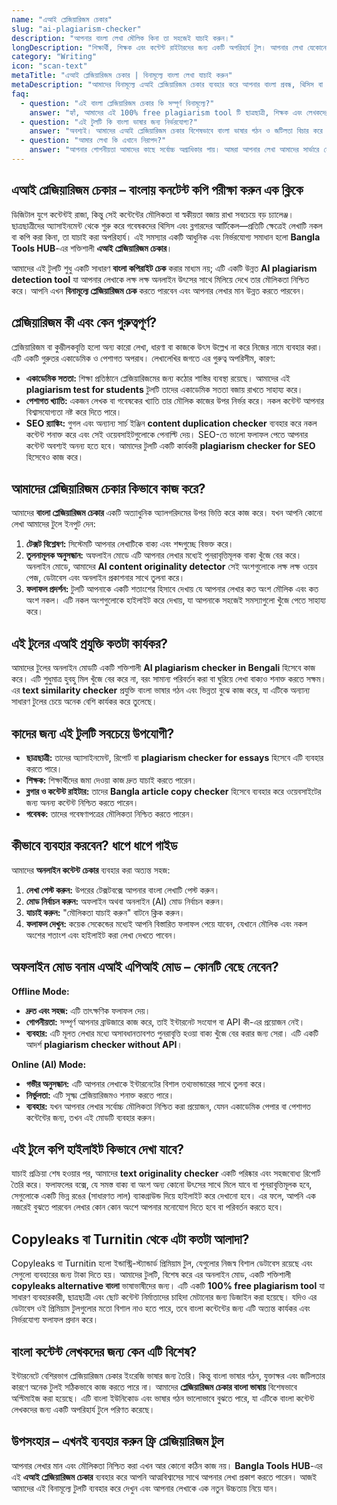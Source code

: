 ```yaml
---
name: "এআই প্লেজিয়ারিজম চেকার"
slug: "ai-plagiarism-checker"
description: "আপনার বাংলা লেখা মৌলিক কিনা তা সহজেই যাচাই করুন।"
longDescription: "শিক্ষার্থী, শিক্ষক এবং কন্টেন্ট রাইটারদের জন্য একটি অপরিহার্য টুল। আপনার লেখা যেকোনো টেক্সট এখানে পেস্ট করে মিলিয়ে দেখুন সেটি ইন্টারনেটের অন্য কোনো লেখার সাথে মিলে যায় কিনা। এটি আপনার লেখার মৌলিকতা নিশ্চিত করতে সাহায্য করবে।"
category: "Writing"
icon: "scan-text"
metaTitle: "এআই প্লেজিয়ারিজম চেকার | বিনামূল্যে বাংলা লেখা যাচাই করুন"
metaDescription: "আমাদের বিনামূল্যে এআই প্লেজিয়ারিজম চেকার ব্যবহার করে আপনার বাংলা প্রবন্ধ, থিসিস বা কন্টেন্টের মৌলিকতা যাচাই করুন। দ্রুত এবং নির্ভুল ফলাফল পান।"
faq:
  - question: "এই বাংলা প্লেজিয়ারিজম চেকার কি সম্পূর্ণ বিনামূল্যে?"
    answer: "হ্যাঁ, আমাদের এই 100% free plagiarism tool টি ছাত্রছাত্রী, শিক্ষক এবং লেখকদের জন্য সম্পূর্ণ বিনামূল্যে। অনলাইন মোডে কিছু সীমাবদ্ধতা থাকলেও অফলাইন মোডটি আপনি কোনো সীমা ছাড়াই ব্যবহার করতে পারেন।"
  - question: "এই টুলটি কি বাংলা ভাষার জন্য নির্ভরযোগ্য?"
    answer: "অবশ্যই। আমাদের এআই প্লেজিয়ারিজম চেকার বিশেষভাবে বাংলা ভাষার গঠন ও জটিলতা বিচার করে তৈরি করা হয়েছে। এটি অন্যান্য সাধারণ টুলের চেয়ে বাংলা টেক্সট প্লেজিয়ারিজম পরীক্ষার জন্য অনেক বেশি নির্ভুল ফলাফল দেয়।"
  - question: "আমার লেখা কি এখানে নিরাপদ?"
    answer: "আপনার গোপনীয়তা আমাদের কাছে সর্বোচ্চ অগ্রাধিকার পায়। আমরা আপনার লেখা আমাদের সার্ভারে সেভ করি না। আপনার টেক্সট যাচাই করার পর মুছে ফেলা হয়, তাই এটি ১০০% নিরাপদ। এটি একটি plagiarism checker without login, তাই আপনাকে কোনো ব্যক্তিগত তথ্যও দিতে হবে না।"
---
```


## এআই প্লেজিয়ারিজম চেকার – বাংলায় কনটেন্ট কপি পরীক্ষা করুন এক ক্লিকে

ডিজিটাল যুগে কন্টেন্টই রাজা, কিন্তু সেই কন্টেন্টের মৌলিকতা বা স্বকীয়তা বজায় রাখা সবচেয়ে বড় চ্যালেঞ্জ। ছাত্রছাত্রীদের অ্যাসাইনমেন্ট থেকে শুরু করে গবেষকদের থিসিস এবং ব্লগারদের আর্টিকেল—প্রতিটি ক্ষেত্রেই লেখাটি নকল বা কপি করা কিনা, তা যাচাই করা অপরিহার্য। এই সমস্যার একটি আধুনিক এবং নির্ভরযোগ্য সমাধান হলো **Bangla Tools HUB**-এর শক্তিশালী **এআই প্লেজিয়ারিজম চেকার**।

আমাদের এই টুলটি শুধু একটি সাধারণ **বাংলা কপিরাইট চেক** করার মাধ্যম নয়; এটি একটি উন্নত **AI plagiarism detection tool** যা আপনার লেখাকে লক্ষ লক্ষ অনলাইন উৎসের সাথে মিলিয়ে দেখে তার মৌলিকতা নিশ্চিত করে। আপনি এখন **বিনামূল্যে প্লেজিয়ারিজম চেক** করতে পারবেন এবং আপনার লেখার মান উন্নত করতে পারবেন।

## প্লেজিয়ারিজম কী এবং কেন গুরুত্বপূর্ণ?

প্লেজিয়ারিজম বা কুম্ভীলকবৃত্তি হলো অন্য কারো লেখা, ধারণা বা কাজকে উৎস উল্লেখ না করে নিজের নামে ব্যবহার করা। এটি একটি গুরুতর একাডেমিক ও পেশাগত অপরাধ। লেখালেখির জগতে এর গুরুত্ব অপরিসীম, কারণ:
*   **একাডেমিক সততা:** শিক্ষা প্রতিষ্ঠানে প্লেজিয়ারিজমের জন্য কঠোর শাস্তির ব্যবস্থা রয়েছে। আমাদের এই **plagiarism test for students** টুলটি তাদের একাডেমিক সততা বজায় রাখতে সাহায্য করে।
*   **পেশাগত খ্যাতি:** একজন লেখক বা গবেষকের খ্যাতি তার মৌলিক কাজের উপর নির্ভর করে। নকল কন্টেন্ট আপনার বিশ্বাসযোগ্যতা নষ্ট করে দিতে পারে।
*   **SEO র‍্যাঙ্কিং:** গুগল এবং অন্যান্য সার্চ ইঞ্জিন **content duplication checker** ব্যবহার করে নকল কন্টেন্ট শনাক্ত করে এবং সেই ওয়েবসাইটগুলোকে পেনাল্টি দেয়। SEO-তে ভালো ফলাফল পেতে আপনার কন্টেন্ট অবশ্যই অনন্য হতে হবে। আমাদের টুলটি একটি কার্যকরী **plagiarism checker for SEO** হিসেবেও কাজ করে।

## আমাদের প্লেজিয়ারিজম চেকার কিভাবে কাজ করে?

আমাদের **বাংলা প্লেজিয়ারিজম চেকার** একটি অত্যাধুনিক অ্যালগরিদমের উপর ভিত্তি করে কাজ করে। যখন আপনি কোনো লেখা আমাদের টুলে ইনপুট দেন:
1.  **টেক্সট বিশ্লেষণ:** সিস্টেমটি আপনার লেখাটিকে বাক্য এবং শব্দগুচ্ছে বিভক্ত করে।
2.  **তুলনামূলক অনুসন্ধান:** অফলাইন মোডে এটি আপনার লেখার মধ্যেই পুনরাবৃত্তিমূলক বাক্য খুঁজে বের করে। অনলাইন মোডে, আমাদের **AI content originality detector** সেই অংশগুলোকে লক্ষ লক্ষ ওয়েব পেজ, ডেটাবেস এবং অনলাইন প্রকাশনার সাথে তুলনা করে।
3.  **ফলাফল প্রদর্শন:** টুলটি আপনাকে একটি শতাংশের হিসাবে দেখায় যে আপনার লেখার কত অংশ মৌলিক এবং কত অংশ নকল। এটি নকল অংশগুলোকে হাইলাইট করে দেখায়, যা আপনাকে সহজেই সমস্যাগুলো খুঁজে পেতে সাহায্য করে।

## এই টুলের এআই প্রযুক্তি কতটা কার্যকর?

আমাদের টুলের অনলাইন মোডটি একটি শক্তিশালী **AI plagiarism checker in Bengali** হিসেবে কাজ করে। এটি শুধুমাত্র হুবহু মিল খুঁজে বের করে না, বরং সামান্য পরিবর্তন করা বা ঘুরিয়ে লেখা বাক্যও শনাক্ত করতে সক্ষম। এর **text similarity checker** প্রযুক্তি বাংলা ভাষার গঠন এবং ভিন্নতা বুঝে কাজ করে, যা এটিকে অন্যান্য সাধারণ টুলের চেয়ে অনেক বেশি কার্যকর করে তুলেছে।

## কাদের জন্য এই টুলটি সবচেয়ে উপযোগী?

*   **ছাত্রছাত্রী:** তাদের অ্যাসাইনমেন্ট, রিপোর্ট বা **plagiarism checker for essays** হিসেবে এটি ব্যবহার করতে পারে।
*   **শিক্ষক:** শিক্ষার্থীদের জমা দেওয়া কাজ দ্রুত যাচাই করতে পারেন।
*   **ব্লগার ও কন্টেন্ট রাইটার:** তাদের **Bangla article copy checker** হিসেবে ব্যবহার করে ওয়েবসাইটের জন্য অনন্য কন্টেন্ট নিশ্চিত করতে পারেন।
*   **গবেষক:** তাদের গবেষণাপত্রের মৌলিকতা নিশ্চিত করতে পারেন।

## কীভাবে ব্যবহার করবেন? ধাপে ধাপে গাইড

আমাদের **অনলাইন কন্টেন্ট চেকার** ব্যবহার করা অত্যন্ত সহজ:
1.  **লেখা পেস্ট করুন:** উপরের টেক্সটবক্সে আপনার বাংলা লেখাটি পেস্ট করুন।
2.  **মোড নির্বাচন করুন:** অফলাইন অথবা অনলাইন (AI) মোড নির্বাচন করুন।
3.  **যাচাই করুন:** "মৌলিকতা যাচাই করুন" বাটনে ক্লিক করুন।
4.  **ফলাফল দেখুন:** কয়েক সেকেন্ডের মধ্যেই আপনি বিস্তারিত ফলাফল পেয়ে যাবেন, যেখানে মৌলিক এবং নকল অংশের শতাংশ এবং হাইলাইট করা লেখা দেখতে পাবেন।

## অফলাইন মোড বনাম এআই এপিআই মোড – কোনটি বেছে নেবেন?

**Offline Mode:**
*   **দ্রুত এবং সহজ:** এটি তাৎক্ষণিক ফলাফল দেয়।
*   **গোপনীয়তা:** সম্পূর্ণ আপনার ব্রাউজারে কাজ করে, তাই ইন্টারনেট সংযোগ বা API কী-এর প্রয়োজন নেই।
*   **ব্যবহার:** এটি মূলত লেখার মধ্যে অসাবধানতাবশত পুনরাবৃত্তি হওয়া বাক্য খুঁজে বের করার জন্য সেরা। এটি একটি আদর্শ **plagiarism checker without API**।

**Online (AI) Mode:**
*   **গভীর অনুসন্ধান:** এটি আপনার লেখাকে ইন্টারনেটের বিশাল তথ্যভান্ডারের সাথে তুলনা করে।
*   **নির্ভুলতা:** এটি সূক্ষ্ম প্লেজিয়ারিজমও শনাক্ত করতে পারে।
*   **ব্যবহার:** যখন আপনার লেখার সর্বোচ্চ মৌলিকতা নিশ্চিত করা প্রয়োজন, যেমন একাডেমিক পেপার বা পেশাগত কন্টেন্টের জন্য, তখন এই মোডটি ব্যবহার করুন।

## এই টুলে কপি হাইলাইট কিভাবে দেখা যাবে?

যাচাই প্রক্রিয়া শেষ হওয়ার পর, আমাদের **text originality checker** একটি পরিষ্কার এবং সহজবোধ্য রিপোর্ট তৈরি করে। ফলাফলের বক্সে, যে সমস্ত বাক্য বা অংশ অন্য কোনো উৎসের সাথে মিলে যাবে বা পুনরাবৃত্তিমূলক হবে, সেগুলোকে একটি ভিন্ন রঙের (সাধারণত লাল) ব্যাকগ্রাউন্ড দিয়ে হাইলাইট করে দেখানো হবে। এর ফলে, আপনি এক নজরেই বুঝতে পারবেন লেখার কোন কোন অংশে আপনার মনোযোগ দিতে হবে বা পরিবর্তন করতে হবে।

## Copyleaks বা Turnitin থেকে এটা কতটা আলাদা?

Copyleaks বা Turnitin হলো ইন্ডাস্ট্রি-স্ট্যান্ডার্ড প্রিমিয়াম টুল, যেগুলোর নিজস্ব বিশাল ডেটাবেস রয়েছে এবং সেগুলো ব্যবহারের জন্য টাকা দিতে হয়। আমাদের টুলটি, বিশেষ করে এর অনলাইন মোড, একটি শক্তিশালী **copyleaks alternative বাংলা** ভাষাভাষীদের জন্য। এটি একটি **100% free plagiarism tool** যা সাধারণ ব্যবহারকারী, ছাত্রছাত্রী এবং ছোট কন্টেন্ট নির্মাতাদের চাহিদা মেটানোর জন্য ডিজাইন করা হয়েছে। যদিও এর ডেটাবেস ওই প্রিমিয়াম টুলগুলোর মতো বিশাল নাও হতে পারে, তবে বাংলা কন্টেন্টের জন্য এটি অত্যন্ত কার্যকর এবং নির্ভরযোগ্য ফলাফল প্রদান করে।

## বাংলা কন্টেন্ট লেখকদের জন্য কেন এটি বিশেষ?

ইন্টারনেটে বেশিরভাগ প্লেজিয়ারিজম চেকার ইংরেজি ভাষার জন্য তৈরি। কিন্তু বাংলা ভাষার গঠন, যুক্তাক্ষর এবং জটিলতার কারণে অনেক টুলই সঠিকভাবে কাজ করতে পারে না। আমাদের **প্লেজিয়ারিজম চেকার বাংলা ভাষায়** বিশেষভাবে অপ্টিমাইজ করা হয়েছে। এটি বাংলা ইউনিকোড এবং ভাষার গঠন ভালোভাবে বুঝতে পারে, যা এটিকে বাংলা কন্টেন্ট লেখকদের জন্য একটি অপরিহার্য টুলে পরিণত করেছে।

## উপসংহার – এখনই ব্যবহার করুন ফ্রি প্লেজিয়ারিজম টুল

আপনার লেখার মান এবং মৌলিকতা নিশ্চিত করা এখন আর কোনো কঠিন কাজ নয়। **Bangla Tools HUB**-এর এই **এআই প্লেজিয়ারিজম চেকার** ব্যবহার করে আপনি আত্মবিশ্বাসের সাথে আপনার লেখা প্রকাশ করতে পারেন। আজই আমাদের এই বিনামূল্যে টুলটি ব্যবহার করে দেখুন এবং আপনার লেখাকে এক নতুন উচ্চতায় নিয়ে যান।
